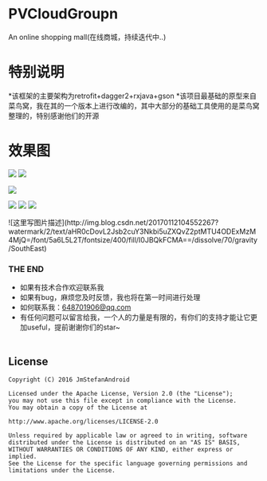 # PVCloudGroupn
An online shopping mall(在线商城，持续迭代中..)

# 特别说明  
*该框架的主要架构为retrofit+dagger2+rxjava+gson
*该项目最基础的原型来自菜鸟窝，我在其的一个版本上进行改编的，其中大部分的基础工具使用的是菜鸟窝整理的，特别感谢他们的开源
# 效果图 

<p>
<img width="origin" height="origin" src="http://img.blog.csdn.net/20170112103014244?watermark/2/text/aHR0cDovL2Jsb2cuY3Nkbi5uZXQvZ2ptMTU4ODExMzM4MjQ=/font/5a6L5L2T/fontsize/400/fill/I0JBQkFCMA==/dissolve/70/gravity/SouthEast"/>
<img width="origin" height="origin" src="http://img.blog.csdn.net/20170112103023352?watermark/2/text/aHR0cDovL2Jsb2cuY3Nkbi5uZXQvZ2ptMTU4ODExMzM4MjQ=/font/5a6L5L2T/fontsize/400/fill/I0JBQkFCMA==/dissolve/70/gravity/SouthEast"/>

<img width="origin" height="origin" src="http://img.blog.csdn.net/20170112103032995?watermark/2/text/aHR0cDovL2Jsb2cuY3Nkbi5uZXQvZ2ptMTU4ODExMzM4MjQ=/font/5a6L5L2T/fontsize/400/fill/I0JBQkFCMA==/dissolve/70/gravity/SouthEast"/></p>

<p>
<img width="origin" height="origin" src="http://img.blog.csdn.net/20170112104513923?watermark/2/text/aHR0cDovL2Jsb2cuY3Nkbi5uZXQvZ2ptMTU4ODExMzM4MjQ=/font/5a6L5L2T/fontsize/400/fill/I0JBQkFCMA==/dissolve/70/gravity/SouthEast"/>
<img width="origin" height="origin" src="http://img.blog.csdn.net/20170112104534467?watermark/2/text/aHR0cDovL2Jsb2cuY3Nkbi5uZXQvZ2ptMTU4ODExMzM4MjQ=/font/5a6L5L2T/fontsize/400/fill/I0JBQkFCMA==/dissolve/70/gravity/SouthEast"/>

<img width="origin" height="origin" src="http://img.blog.csdn.net/20170112104544467?watermark/2/text/aHR0cDovL2Jsb2cuY3Nkbi5uZXQvZ2ptMTU4ODExMzM4MjQ=/font/5a6L5L2T/fontsize/400/fill/I0JBQkFCMA==/dissolve/70/gravity/SouthEast"/>


</p>
![这里写图片描述](http://img.blog.csdn.net/20170112104552267?watermark/2/text/aHR0cDovL2Jsb2cuY3Nkbi5uZXQvZ2ptMTU4ODExMzM4MjQ=/font/5a6L5L2T/fontsize/400/fill/I0JBQkFCMA==/dissolve/70/gravity/SouthEast)



### THE END
 * 如果有技术合作欢迎联系我
 * 如果有bug，麻烦您及时反馈，我也将在第一时间进行处理
 * 如何联系我：648701906@qq.com
 * 有任何问题可以留言给我，一个人的力量是有限的，有你们的支持才能让它更加useful，提前谢谢你们的star~
 <br></br>
 
License
--------
```
Copyright (C) 2016 JmStefanAndroid

Licensed under the Apache License, Version 2.0 (the "License");
you may not use this file except in compliance with the License.
You may obtain a copy of the License at

http://www.apache.org/licenses/LICENSE-2.0

Unless required by applicable law or agreed to in writing, software
distributed under the License is distributed on an "AS IS" BASIS,
WITHOUT WARRANTIES OR CONDITIONS OF ANY KIND, either express or implied.
See the License for the specific language governing permissions and
limitations under the License.
```

